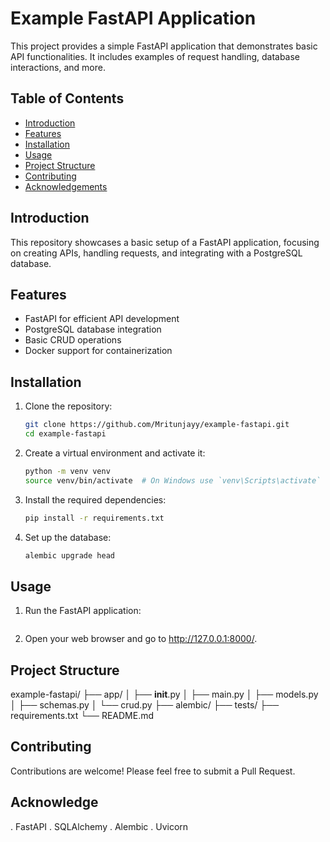 # Example FastAPI Application

This project provides a simple FastAPI application that demonstrates basic API functionalities. It includes examples of request handling, database interactions, and more.

## Table of Contents
- [Introduction](#introduction)
- [Features](#features)
- [Installation](#installation)
- [Usage](#usage)
- [Project Structure](#project-structure)
- [Contributing](#contributing)
- [Acknowledgements](#acknowledgements)

## Introduction

This repository showcases a basic setup of a FastAPI application, focusing on creating APIs, handling requests, and integrating with a PostgreSQL database.

## Features

- FastAPI for efficient API development
- PostgreSQL database integration
- Basic CRUD operations
- Docker support for containerization

## Installation

1. Clone the repository:
   ```bash
   git clone https://github.com/Mritunjayy/example-fastapi.git
   cd example-fastapi
   
2. Create a virtual environment and activate it:
   ```bash
   python -m venv venv
   source venv/bin/activate  # On Windows use `venv\Scripts\activate`

3. Install the required dependencies:
   ```bash
   pip install -r requirements.txt

4. Set up the database:
   ```bash
   alembic upgrade head

## Usage

1. Run the FastAPI application:
   ```uvicorn app.main:app --reload

2. Open your web browser and go to http://127.0.0.1:8000/.

## Project Structure

example-fastapi/
├── app/
│   ├── __init__.py
│   ├── main.py
│   ├── models.py
│   ├── schemas.py
│   └── crud.py
├── alembic/
├── tests/
├── requirements.txt
└── README.md

## Contributing

Contributions are welcome! Please feel free to submit a Pull Request.

## Acknowledge

. FastAPI
. SQLAlchemy 
. Alembic
. Uvicorn
